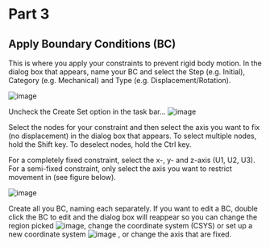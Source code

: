 # Part 3
## Apply Boundary Conditions (BC)
This is where you apply your constraints to prevent rigid body motion. In the dialog box that appears, name your BC and select the Step (e.g. Initial), Category (e.g. Mechanical) and Type (e.g. Displacement/Rotation).

![image](https://user-images.githubusercontent.com/80410515/111634856-d0348080-87ee-11eb-9650-999d26b3118f.png)

Uncheck the Create Set option in the task bar… ![image](https://user-images.githubusercontent.com/80410515/111634901-da567f00-87ee-11eb-82d1-567511056552.png)

Select the nodes for your constraint and then select the axis you want to fix (no displacement) in the dialog box that appears. To select multiple nodes, hold the Shift key. To deselect nodes, hold the Ctrl key.

For a completely fixed constraint, select the x-, y- and z-axis (U1, U2, U3). For a semi-fixed constraint, only select the axis you want to restrict movement in (see figure below).

![image](https://user-images.githubusercontent.com/80410515/111637833-b3e61300-87f1-11eb-9273-d56dfcbc561f.png)

Create all you BC, naming each separately. 
If you want to edit a BC, double click the BC to edit and the dialog box will reappear so you can change the region picked ![image](https://user-images.githubusercontent.com/80410515/111637931-c6604c80-87f1-11eb-8bc5-55ac62c42f46.png), change the coordinate system (CSYS) or set up a new coordinate system ![image](https://user-images.githubusercontent.com/80410515/111637994-d2e4a500-87f1-11eb-8ac6-b9b26a178f19.png)
, or change the axis that are fixed. 
